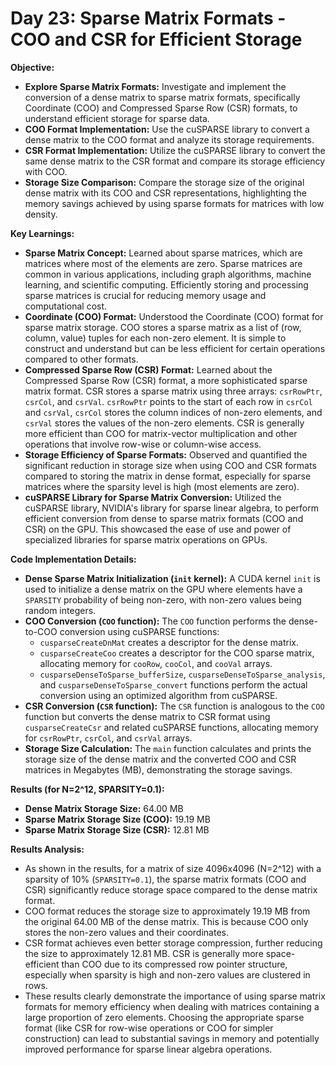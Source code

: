 # Day 23: Sparse Matrix Formats - COO and CSR for Efficient Storage

**Objective:**
- **Explore Sparse Matrix Formats:** Investigate and implement the conversion of a dense matrix to sparse matrix formats, specifically Coordinate (COO) and Compressed Sparse Row (CSR) formats, to understand efficient storage for sparse data.
- **COO Format Implementation:**  Use the cuSPARSE library to convert a dense matrix to the COO format and analyze its storage requirements.
- **CSR Format Implementation:** Utilize the cuSPARSE library to convert the same dense matrix to the CSR format and compare its storage efficiency with COO.
- **Storage Size Comparison:**  Compare the storage size of the original dense matrix with its COO and CSR representations, highlighting the memory savings achieved by using sparse formats for matrices with low density.

**Key Learnings:**
- **Sparse Matrix Concept:** Learned about sparse matrices, which are matrices where most of the elements are zero. Sparse matrices are common in various applications, including graph algorithms, machine learning, and scientific computing. Efficiently storing and processing sparse matrices is crucial for reducing memory usage and computational cost.
- **Coordinate (COO) Format:** Understood the Coordinate (COO) format for sparse matrix storage. COO stores a sparse matrix as a list of (row, column, value) tuples for each non-zero element. It is simple to construct and understand but can be less efficient for certain operations compared to other formats.
- **Compressed Sparse Row (CSR) Format:** Learned about the Compressed Sparse Row (CSR) format, a more sophisticated sparse matrix format. CSR stores a sparse matrix using three arrays: `csrRowPtr`, `csrCol`, and `csrVal`. `csrRowPtr` points to the start of each row in `csrCol` and `csrVal`, `csrCol` stores the column indices of non-zero elements, and `csrVal` stores the values of the non-zero elements. CSR is generally more efficient than COO for matrix-vector multiplication and other operations that involve row-wise or column-wise access.
- **Storage Efficiency of Sparse Formats:**  Observed and quantified the significant reduction in storage size when using COO and CSR formats compared to storing the matrix in dense format, especially for sparse matrices where the sparsity level is high (most elements are zero).
- **cuSPARSE Library for Sparse Matrix Conversion:** Utilized the cuSPARSE library, NVIDIA's library for sparse linear algebra, to perform efficient conversion from dense to sparse matrix formats (COO and CSR) on the GPU. This showcased the ease of use and power of specialized libraries for sparse matrix operations on GPUs.

**Code Implementation Details:**

- **Dense Sparse Matrix Initialization (`init` kernel):** A CUDA kernel `init` is used to initialize a dense matrix on the GPU where elements have a `SPARSITY` probability of being non-zero, with non-zero values being random integers.
- **COO Conversion (`COO` function):** The `COO` function performs the dense-to-COO conversion using cuSPARSE functions:
    - `cusparseCreateDnMat` creates a descriptor for the dense matrix.
    - `cusparseCreateCoo` creates a descriptor for the COO sparse matrix, allocating memory for `cooRow`, `cooCol`, and `cooVal` arrays.
    - `cusparseDenseToSparse_bufferSize`, `cusparseDenseToSparse_analysis`, and `cusparseDenseToSparse_convert` functions perform the actual conversion using an optimized algorithm from cuSPARSE.
- **CSR Conversion (`CSR` function):** The `CSR` function is analogous to the `COO` function but converts the dense matrix to CSR format using `cusparseCreateCsr` and related cuSPARSE functions, allocating memory for `csrRowPtr`, `csrCol`, and `csrVal` arrays.
- **Storage Size Calculation:** The `main` function calculates and prints the storage size of the dense matrix and the converted COO and CSR matrices in Megabytes (MB), demonstrating the storage savings.

**Results (for N=2^12, SPARSITY=0.1):**
- **Dense Matrix Storage Size:** 64.00 MB
- **Sparse Matrix Storage Size (COO):** 19.19 MB
- **Sparse Matrix Storage Size (CSR):** 12.81 MB

**Results Analysis:**
- As shown in the results, for a matrix of size 4096x4096 (N=2^12) with a sparsity of 10% (`SPARSITY=0.1`), the sparse matrix formats (COO and CSR) significantly reduce storage space compared to the dense matrix format.
- COO format reduces the storage size to approximately 19.19 MB from the original 64.00 MB of the dense matrix. This is because COO only stores the non-zero values and their coordinates.
- CSR format achieves even better storage compression, further reducing the size to approximately 12.81 MB. CSR is generally more space-efficient than COO due to its compressed row pointer structure, especially when sparsity is high and non-zero values are clustered in rows.
- These results clearly demonstrate the importance of using sparse matrix formats for memory efficiency when dealing with matrices containing a large proportion of zero elements. Choosing the appropriate sparse format (like CSR for row-wise operations or COO for simpler construction) can lead to substantial savings in memory and potentially improved performance for sparse linear algebra operations.
